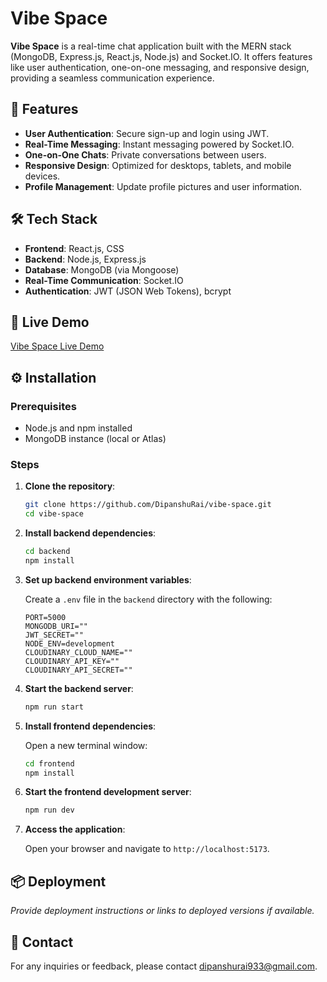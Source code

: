 # Vibe Space

**Vibe Space** is a real-time chat application built with the MERN stack (MongoDB, Express.js, React.js, Node.js) and Socket.IO. It offers features like user authentication, one-on-one messaging, and responsive design, providing a seamless communication experience.

## 🚀 Features

- **User Authentication**: Secure sign-up and login using JWT.
- **Real-Time Messaging**: Instant messaging powered by Socket.IO.
- **One-on-One Chats**: Private conversations between users.
- **Responsive Design**: Optimized for desktops, tablets, and mobile devices.
- **Profile Management**: Update profile pictures and user information.

## 🛠️ Tech Stack

- **Frontend**: React.js, CSS
- **Backend**: Node.js, Express.js
- **Database**: MongoDB (via Mongoose)
- **Real-Time Communication**: Socket.IO
- **Authentication**: JWT (JSON Web Tokens), bcrypt

## 📡 Live Demo

[Vibe Space Live Demo]([https://your-deployment-url.com](https://vibe-space-mnpa.onrender.com))

## ⚙️ Installation

### Prerequisites

- Node.js and npm installed
- MongoDB instance (local or Atlas)

### Steps

1. **Clone the repository**:

   ```bash
   git clone https://github.com/DipanshuRai/vibe-space.git
   cd vibe-space
   ```

2. **Install backend dependencies**:

   ```bash
   cd backend
   npm install
   ```

3. **Set up backend environment variables**:

   Create a `.env` file in the `backend` directory with the following:

   ```env
   PORT=5000
   MONGODB_URI=""
   JWT_SECRET=""
   NODE_ENV=development
   CLOUDINARY_CLOUD_NAME=""
   CLOUDINARY_API_KEY=""
   CLOUDINARY_API_SECRET=""
   ```

4. **Start the backend server**:

   ```bash
   npm run start
   ```

5. **Install frontend dependencies**:

   Open a new terminal window:

   ```bash
   cd frontend
   npm install
   ```

6. **Start the frontend development server**:

   ```bash
   npm run dev
   ```

7. **Access the application**:

   Open your browser and navigate to `http://localhost:5173`.

## 📦 Deployment

*Provide deployment instructions or links to deployed versions if available.*

## 📧 Contact

For any inquiries or feedback, please contact [dipanshurai933@gmail.com](mailto:dipanshurai933@gmail.com).
